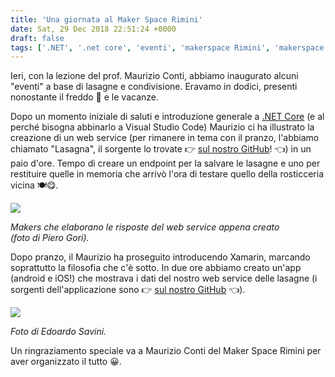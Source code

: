 ```yaml
---
title: 'Una giornata al Maker Space Rimini'
date: Sat, 29 Dec 2018 22:51:24 +0000
draft: false
tags: ['.NET', '.net core', 'eventi', 'makerspace Rimini', 'makerspace Rimini', 'xamarin', 'XAML']
---
```


Ieri, con la lezione del prof. Maurizio Conti, abbiamo inaugurato alcuni "eventi" a base di lasagne e condivisione. Eravamo in dodici, presenti nonostante il freddo 🥶 e le vacanze.

Dopo un momento iniziale di saluti e introduzione generale a [.NET Core](https://docs.microsoft.com/it-it/dotnet/core/) (e al perché bisogna abbinarlo a Visual Studio Code) Maurizio ci ha illustrato la creazione di un web service (per rimanere in tema con il pranzo, l'abbiamo chiamato "Lasagna", il sorgente lo trovate 👉 [sul nostro GitHub](https://github.com/fablabromagna-org/FLRLasagna/blob/master/FLRAzure/Controllers/ValuesController.cs)! 👈) in un paio d'ore. Tempo di creare un endpoint per la salvare le lasagne e uno per restituire quelle in memoria che arrivò l'ora di testare quello della rosticceria vicina 🍽😋.

[![](https://fablabromagna.org/wp-content/uploads/2018/12/photo_2018-12-29_21-30-17-1024x768.jpg)](https://fablabromagna.org/wp-content/uploads/2018/12/photo_2018-12-29_21-30-17.jpg)

_Makers che elaborano le risposte del web service appena creato (foto di Piero Gori)._

Dopo pranzo, il Maurizio ha proseguito introducendo Xamarin, marcando soprattutto la filosofia che c'è sotto. In due ore abbiamo creato un'app (android e iOS!) che mostrava i dati del nostro web service delle lasagne (i sorgenti dell'applicazione sono 👉 [sul nostro GitHub](https://github.com/fablabromagna-org/FLRLasagna/tree/master/FLRLasagna/FLRLasagna) 👈).

![](https://fablabromagna.org/wp-content/uploads/2018/12/IMG_20181228_165212-1024x768.jpg)

_Foto di Edoardo Savini._

Un ringraziamento speciale va a Maurizio Conti del Maker Space Rimini per aver organizzato il tutto 😀.